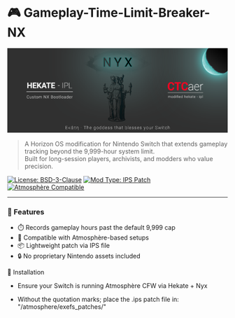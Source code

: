 # 🎮 Gameplay-Time-Limit-Breaker-NX

![Mod Banner](Hekate%20Banner.png)

> A Horizon OS modification for Nintendo Switch that extends gameplay tracking beyond the 9,999-hour system limit.  
> Built for long-session players, archivists, and modders who value precision.

[![License: BSD-3-Clause](https://img.shields.io/badge/license-BSD--3--Clause-blue.svg)](LICENSE)
[![Mod Type: IPS Patch](https://img.shields.io/badge/mod-type%3A%20IPS%20patch-green)](#)
[![Atmosphère Compatible](https://img.shields.io/badge/Atmosphère-compatible-brightgreen)](#)

---

### 🔧 Features

- ⏱️ Records gameplay hours past the default 9,999 cap  
- 🧩 Compatible with Atmosphère-based setups  
- 📦 Lightweight patch via IPS file  
- 🔒 No proprietary Nintendo assets included

🚀 Installation

- Ensure your Switch is running Atmosphère CFW via Hekate + Nyx

- Without the quotation marks; place the .ips patch file in: "/atmosphere/exefs_patches/"

